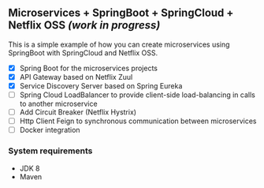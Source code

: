 ## Microservices + SpringBoot + SpringCloud + Netflix OSS *(work in progress)*
This is a simple example of how you can create microservices using SpringBoot with SpringCloud and Netflix OSS.

- [x] Spring Boot for the microservices projects
- [x] API Gateway based on Netflix Zuul
- [x] Service Discovery Server based on Spring Eureka
- [ ] Spring Cloud LoadBalancer to provide client-side load-balancing in calls to another microservice
- [ ] Add Circuit Breaker (Netflix Hystrix)
- [ ] Http Client Feign to synchronous communication between microservices
- [ ] Docker integration

### System requirements
- JDK 8
- Maven
